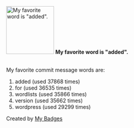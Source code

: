 <img src="https://github.com/my-badges/my-badges/blob/master/src/all-badges/favorite-word/favorite-word.png?raw=true" alt="My favorite word is &quot;added&quot;." title="My favorite word is &quot;added&quot;." width="128">
<strong>My favorite word is &quot;added&quot;.</strong>
<br><br>

My favorite commit message words are:

1. added (used 37868 times)
2. for (used 36535 times)
3. wordlists (used 35866 times)
4. version (used 35662 times)
5. wordpress (used 29299 times)


Created by <a href="https://github.com/my-badges/my-badges">My Badges</a>